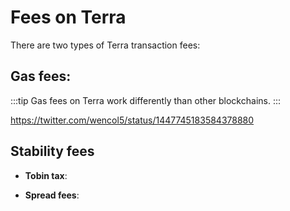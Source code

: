 # Fees on Terra

There are two types of Terra transaction fees:

## Gas fees:

:::tip
Gas fees on Terra work differently than other blockchains.
:::

https://twitter.com/wencol5/status/1447745183584378880


## Stability fees

- **Tobin tax**:

- **Spread fees**:
